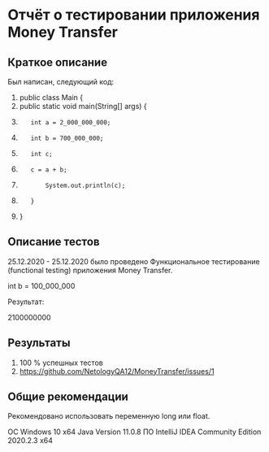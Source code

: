 # Отчёт о тестировании приложения Money Transfer

## Краткое описание

Был написан, следующий код:


1.  public class Main {
2.  public static void main(String[] args) {
3.        int a = 2_000_000_000;
4.        int b = 700_000_000;
5.        int c;
6.        c = a + b;
7.            System.out.println(c);
8.        }
9.  }

## Описание тестов

25.12.2020 - 25.12.2020 было проведено Функциональное тестирование (functional testing) приложения Money Transfer.

int b = 100_000_000

Результат:

2100000000


## Результаты

1. 100 % успешных тестов
2. https://github.com/NetologyQA12/MoneyTransfer/issues/1

## Общие рекомендации

Рекомендовано использовать переменную long или float.



ОС Windows 10 x64
Java Version 11.0.8
ПО IntelliJ IDEA Community Edition 2020.2.3 x64